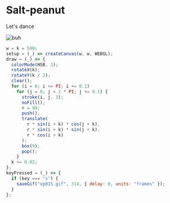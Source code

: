 # Salt-peanut
Let's dance

![buh](https://github.com/nicolasbaez/Salt-peanut/blob/main/xp015.gif)
```javascript
w = k = 500;
setup = (_) => createCanvas(w, w, WEBGL);
draw = (_) => {
  colorMode(HSB, 3);
  rotateX(k);
  rotateY(k / 2);
  clear();
  for (i = 0; i <= PI; i += 0.1)
    for (j = 0; j < 2 * PI; j += 0.1) {
      stroke(i, j, 3);
      noFill();
      r = 99;
      push();
      translate(
        r * sin(i + k) * cos(j + k),
        r * sin(i + k) * sin(j + k),
        r * cos(i + k)
      );
      box(9);
      pop();
    }
  k += 0.02;
};
keyPressed = (_) => {
  if (key === "s") {
    saveGif("xp015.gif", 314, { delay: 0, units: "frames" });
  }
};
